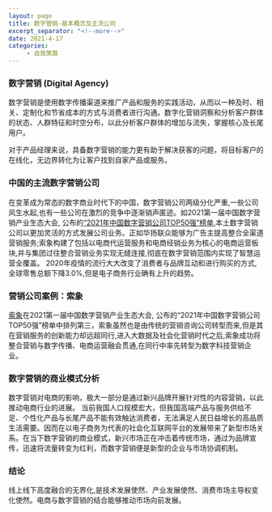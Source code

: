 ```yaml
---
layout: page
title: 数字营销-基本概念及主流公司
excerpt_separator: "<!--more-->"
date: 2021-4-17
categories:
     - 自我策展
---
```


### 数字营销 (Digital Agency)
数字营销是使用数字传播渠道来推广产品和服务的实践活动，从而以一种及时、相关、定制化和节省成本的方式与消费者进行沟通。数字化营销洞察和分析客户群体的状态、人群特征和时空分布，以此分析客户群体的增加与流失，掌握核心及长尾用户。

<!--more-->

对于产品经理来说，具备数字营销的能力更有助于解决获客的问题，将目标客户的在线化，无边界转化为让客户找到自家产品或服务。

### 中国的主流数字营销公司
在变革成为常态的数字商业时代下的中国，数字营销公司两级分化严重,一些公司风生水起,也有一些公司在激烈的竞争中逐渐销声匿迹。如2021第一届中国数字营销产业生态大会, 公布的[“2021年中国数字营销公司TOP50强”榜单](https://baijiahao.baidu.com/s?id=1692559016281936066&amp;wfr=spider&amp;for=pc),本土数字营销公司以更加灵活的方式发展公司业务。正如华扬联众能够为广告主提高整合全渠道营销服务;索象构建了包括以电商代运营服务和电商经销业务为核心的电商运营板块,并与集团过往整合营销业务实现无缝连接,彻底在数字营销范围内实现了智慧运营全覆盖。
2020年疫情的流行大大改变了消费者与品牌互动和进行购买的方式, 全球零售总额下降3.0%,但是电子商务行业确有上升的趋势。

### 营销公司案例：索象
[索象](http://www.zjbert.com/)在2021第一届中国数字营销产业生态大会, 公布的“2021年中国数字营销公司TOP50强”榜单中排列第三，索象虽然也是由传统的营销咨询公司转型而来,但是其在营销服务的创新能力却远超同行,进入大数据及社会化营销时代之后,索象成功将整合营销与数字传播、电商运营融会贯通,在同行中率先转型为数字科技营销企业。

### 数字营销的商业模式分析
数字营销对电商的影响，极大一部分是通过新兴品牌开展针对性的内容营销，以此推动电商行业的进展。
当前我国人口规模宏大，但我国高端产品与服务供给不足、个性化产品与长尾产品不能有效触达消费者，无法满足人民日益增长的高品质生活需要。因而在以电子商务为代表的社会化互联网平台的发展带来了新型市场关系。在当下数字营销的商业模式，新兴市场正在冲击着传统市场，通过为品牌宣传，迅速将流量转变为红利，而数字营销便是新型的企业与市场协调机制。 

### 结论
线上线下高度融合的无界化,是技术发展使然、产业发展使然、消费市场主导权变化使然。电商与数字营销的结合能够推动市场向前发展。

